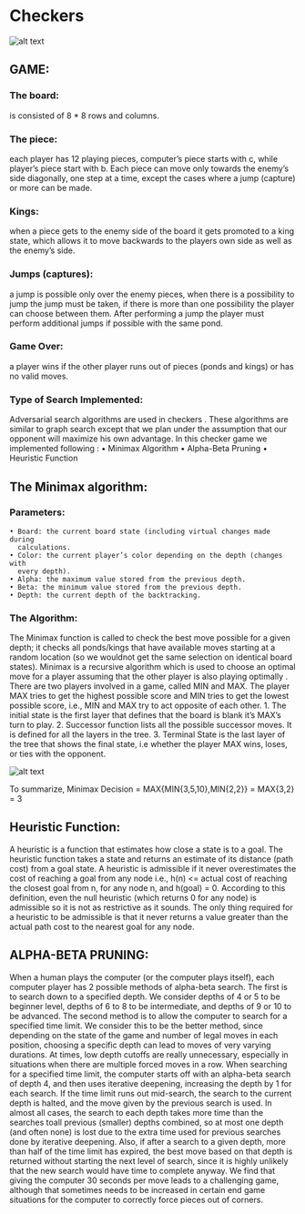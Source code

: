 # Checkers
![alt text](~/Pictures/)
## GAME:
### The board:
is consisted of 8 * 8 rows and columns. 

### The piece: 
each player has 12 playing pieces, computer’s piece starts with  c, 
while player’s piece start with b. Each piece can move only towards the enemy’s 
side diagonally, one step at a time, except the cases where a jump (capture) or 
more can be made.

### Kings: 
when a piece gets to the enemy side of the board it gets promoted to a 
king state, which allows it to move backwards to the players own side as well as 
the enemy’s side.

### Jumps (captures):
a jump is possible only over the enemy pieces, when there is a possibility to jump the jump must be taken, if there is more than one possibility 
the player can choose between them. After performing a jump the player must 
perform additional jumps if possible with the same pond.

### Game Over: 
a player wins if the other player runs out of pieces (ponds and kings) or has no valid moves.

### Type of Search Implemented:
Adversarial search algorithms are used in checkers . These algorithms are similar to graph search except that we plan under the assumption that our opponent 
will maximize his own advantage.
In this checker game we implemented following :
    • Minimax Algorithm
    • Alpha-Beta Pruning
    • Heuristic Function



## The Minimax algorithm:
### Parameters:
    • Board: the current board state (including virtual changes made during 
      calculations.
    • Color: the current player’s color depending on the depth (changes with 
      every depth).
    • Alpha: the maximum value stored from the previous depth.
    • Beta: the minimum value stored from the previous depth.
    • Depth: the current depth of the backtracking.

### The Algorithm:
The Minimax function is called to check the best move possible for a given depth; it checks all ponds/kings that have available moves starting at a random 
location (so we wouldnot get the same selection on identical board states).
Minimax is a recursive algorithm which is used to choose an optimal move for a  player assuming that the other player is also playing optimally . There are two    players involved in a game, called MIN and MAX. The player MAX tries to get the  highest possible score and MIN tries to get the lowest possible score, i.e., MIN      and MAX try to act opposite of each other.
    1.  The initial state is the first layer that defines that the board is blank 
       it’s MAX’s turn to play.
    2.  Successor function lists all the possible successor moves. It is defined for all 
           the layers in the tree.
    3.  Terminal State is the last layer of the tree that shows the final state,
        i.e whether the player MAX wins, loses, or ties with the opponent.

![alt text](https://blog-c7ff.kxcdn.com/blog/wp-content/uploads/2017/03/Minimax-3.jpg)
       
To summarize,
Minimax Decision = MAX{MIN{3,5,10},MIN{2,2}}
= MAX{3,2}
= 3

## Heuristic Function: 
A heuristic is a function that estimates how close a state is to a goal. 
The heuristic function takes a state and returns an estimate of its distance (path cost) from a goal state. A heuristic is admissible if it never overestimates the cost of reaching a goal from any node i.e., h(n) <= actual cost of reaching the closest 
goal from n, for any node n, and h(goal) = 0. According to this definition, even the null heuristic (which returns 0 for any node) is admissible so it is not as 
restrictive as it sounds. The only thing required for a heuristic to be admissible is that it never returns a value greater than the actual path cost to the nearest goal for any node.

## ALPHA-BETA PRUNING:
When a human plays the computer (or the computer plays itself), each computer player has 2 possible methods of alpha-beta search. The first is to search down 
to a specified depth. We consider depths of 4 or 5 to be beginner level, depths of 6 to 8 to be intermediate, and depths of 9 or 10 to be advanced. The second 
method is to allow the computer to search for a specified time limit. We consider this to be the better method, since depending on the state of the game and 
number of legal moves in each position, choosing a specific depth can lead to moves of very varying durations. At times, low depth cutoffs are really unnecessary, especially in situations when there are multiple forced moves in a row. When searching for a specified time limit, the computer starts off with an alpha-beta search of depth 4, and then uses iterative deepening, increasing the depth by 1 for each search. If the time limit runs out mid-search, the search to 
the current depth is halted, and the move given by the previous search is used. In almost all cases, the search to each depth takes more time than the searches toall previous (smaller) depths combined, so at most one depth (and often none) is lost due to the extra time used for previous searches done by iterative deepening. Also, if after a search to a given depth, more than half of the time limit has expired, the best move based on that depth is returned without starting the next level of search, since it is highly unlikely that the new search would have time to complete anyway. We find that giving the computer 30 seconds per move leads to a challenging game, although that sometimes needs to be increased in certain end game situations for the computer to correctly force pieces out of corners.

